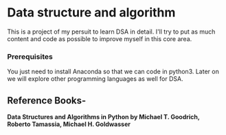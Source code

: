 # Data structure and algorithm

This is a project of my persuit to learn DSA in detail. I'll try to put as much content and code as possible to improve myself in this core area.

### Prerequisites

You just need to install Anaconda so that we can code in python3. Later on we will explore other programming languages as well for DSA.

## Reference Books-

**Data Structures and Algorithms in Python by Michael T. Goodrich, Roberto Tamassia, Michael H. Goldwasser**